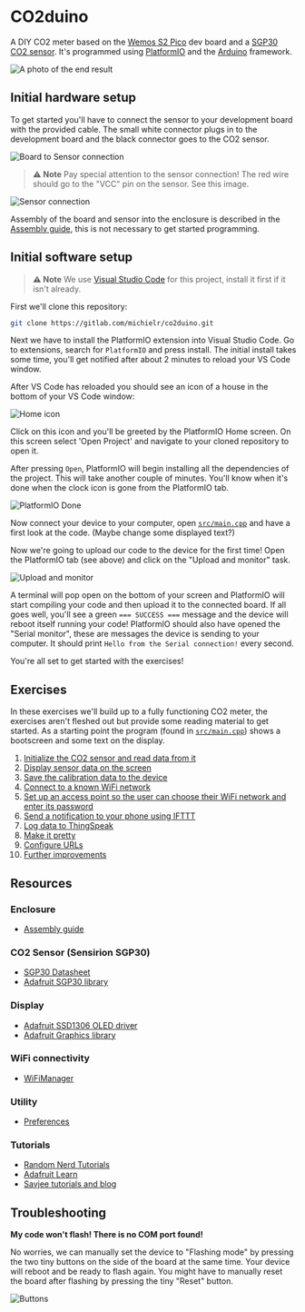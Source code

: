 # CO2duino

A DIY CO2 meter based on the [Wemos S2 Pico](https://www.wemos.cc/en/latest/s2/s2_pico.html) dev board and a [SGP30 CO2 sensor](https://www.tinytronics.nl/shop/nl/sensoren/lucht/gas/sgp30-tvoc-en-eco2-sensor-module). It's programmed using [PlatformIO](https://platformio.org/) and the [Arduino](https://www.arduino.cc/) framework.

![A photo of the end result](assets/co2-meter.jpeg "Photo")

## Initial hardware setup

To get started you'll have to connect the sensor to your development board with the provided cable. The small white connector plugs in to the development board and the black connector goes to the CO2 sensor.

![Board to Sensor connection](assets/board-sensor-connection.png "Board to Sensor connection")

> **⚠ Note** Pay special attention to the sensor connection! The red wire should go to the "VCC" pin on the sensor. See this image.

![Sensor connection](assets/sensor-connection.png "Sensor connection")

Assembly of the board and sensor into the enclosure is described in the [Assembly guide](assembly.md), this is not necessary to get started programming.

## Initial software setup

> **⚠ Note** We use [Visual Studio Code](https://code.visualstudio.com/) for this project, install it first if it isn't already.

First we'll clone this repository:

```sh
git clone https://gitlab.com/michielr/co2duino.git
```

Next we have to install the PlatformIO extension into Visual Studio Code. Go to extensions, search for `PlatformIO` and press install. The initial install takes some time, you'll get notified after about 2 minutes to reload your VS Code window.

After VS Code has reloaded you should see an icon of a house in the bottom of your VS Code window:

![Home icon](assets/home-icon.png "Home Icon")

Click on this icon and you'll be greeted by the PlatformIO Home screen. On this screen select 'Open Project' and navigate to your cloned repository to open it.

After pressing `Open`, PlatformIO will begin installing all the dependencies of the project. This will take another couple of minutes. You'll know when it's done when the clock icon is gone from the PlatformIO tab.

![PlatformIO Done](assets/platform-io-done.png "PlatformIO Done")

Now connect your device to your computer, open [`src/main.cpp`](https://gitlab.com/michielr/co2duino/-/blob/development/src/main.cpp) and have a first look at the code. (Maybe change some displayed text?)

Now we're going to upload our code to the device for the first time! Open the PlatformIO tab (see above) and click on the "Upload and monitor" task.

![Upload and monitor](assets/upload-and-monitor.png "Upload and monitor")

A terminal will pop open on the bottom of your screen and PlatformIO will start compiling your code and then upload it to the connected board. If all goes well, you'll see a green `=== SUCCESS ===` message and the device will reboot itself running your code! PlatformIO should also have opened the "Serial monitor", these are messages the device is sending to your computer. It should print `Hello from the Serial connection!` every second.

You're all set to get started with the exercises!

## Exercises

In these exercises we'll build up to a fully functioning CO2 meter, the exercises aren't fleshed out but provide some reading material to get started. As a starting point the program (found in [`src/main.cpp`](https://gitlab.com/michielr/co2duino/-/blob/development/src/main.cpp)) shows a bootscreen and some text on the display.

1. [Initialize the CO2 sensor and read data from it](exercises/initialize-sensor.md)
2. [Display sensor data on the screen](exercises/display-sensor-data.md)
3. [Save the calibration data to the device](exercises/sensor-calibration.md)
4. [Connect to a known WiFi network](exercises/connect-wifi.md)
5. [Set up an access point so the user can choose their WiFi network and enter its password](exercises/access-point.md)
6. [Send a notification to your phone using IFTTT](exercises/send-notification.md)
7. [Log data to ThingSpeak](exercises/log-data.md)
8. [Make it pretty](exercises/make-it-pretty.md)
9. [Configure URLs](exercises/configure-urls.md)
10. [Further improvements](exercises/further-improvements.md)

## Resources

### Enclosure

- [Assembly guide](assembly.md)

### CO2 Sensor (Sensirion SGP30)

- [SGP30 Datasheet](https://sensirion.com/media/documents/984E0DD5/61644B8B/Sensirion_Gas_Sensors_Datasheet_SGP30.pdf)
- [Adafruit SGP30 library](https://github.com/adafruit/Adafruit_SGP30)

### Display

- [Adafruit SSD1306 OLED driver](https://github.com/adafruit/Adafruit_SSD1306)
- [Adafruit Graphics library](https://learn.adafruit.com/adafruit-gfx-graphics-library)

### WiFi connectivity

- [WiFiManager](https://github.com/tzapu/WiFiManager)

### Utility

- [Preferences](https://espressif-docs.readthedocs-hosted.com/projects/arduino-esp32/en/latest/api/preferences.html)

### Tutorials

- [Random Nerd Tutorials](https://randomnerdtutorials.com/)
- [Adafruit Learn](https://learn.adafruit.com/)
- [Savjee tutorials and blog](https://savjee.be/)

## Troubleshooting

**My code won't flash! There is no COM port found!**

No worries, we can manually set the device to "Flashing mode" by pressing the two tiny buttons on the side of the board at the same time. Your device will reboot and be ready to flash again. You might have to manually reset the board after flashing by pressing the tiny "Reset" button.

![Buttons](assets/troubleshoot-reset.png "Buttons")
